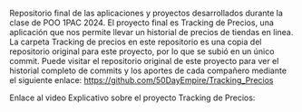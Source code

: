 Repositorio final de las aplicaciones y proyectos desarrollados durante la clase de POO 1PAC 2024. El proyecto final es Tracking de Precios, una aplicación que nos permite llevar un historial de precios de tiendas en linea. 
La carpeta Tracking de precios en este repositorio es una copia del repositorio original para este proyecto, por lo que se subió en un único commit. Puede visitar el repositorio original de este proyecto para ver el historial completo de commits 
y los aportes de cada compañero mediante el siguiente enlace: https://github.com/50DayEmpire/Tracking_Precios

Enlace al video Explicativo sobre el proyecto Tracking de Precios:
